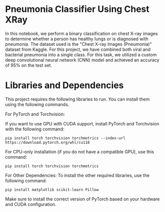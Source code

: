 # Pneumonia Classifier Using Chest XRay
In this notebook, we perform a binary classification on chest X-ray images to determine whether a person has healthy lungs or is diagnosed with pneumonia. 
The dataset used is the "Chest X-ray Images (Pneumonia)" dataset from Kaggle. 
For this project, we have combined both viral and bacterial pneumonia into a single class.
For this task, we utilized a custom deep convolutional neural network (CNN) model and achieved an accuracy of 95% on the test set.

# Libraries and Dependencies
This project requires the following libraries to run. You can install them using the following commands.

For PyTorch and Torchvision:

If you want to use GPU with CUDA support, install PyTorch and Torchvision with the following command:

```shell
pip install torch torchvision torchmetrics --index-url https://download.pytorch.org/whl/cu118
```

For CPU-only installation (if you do not have a compatible GPU), use this command:

```shell
pip install torch torchvision torchmetrics
```

For Other Dependencies:
To install the other required libraries, use the following command:

```shell bash
pip install matplotlib scikit-learn Pillow 
```

Make sure to install the correct version of PyTorch based on your hardware and CUDA configuration.


